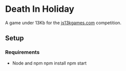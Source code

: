 # Death In Holiday

A game under 13Kb for the [js13kgames.com](js13kgames.com) competition.

## Setup

### Requirements

- Node and npm
npm install
npm start

